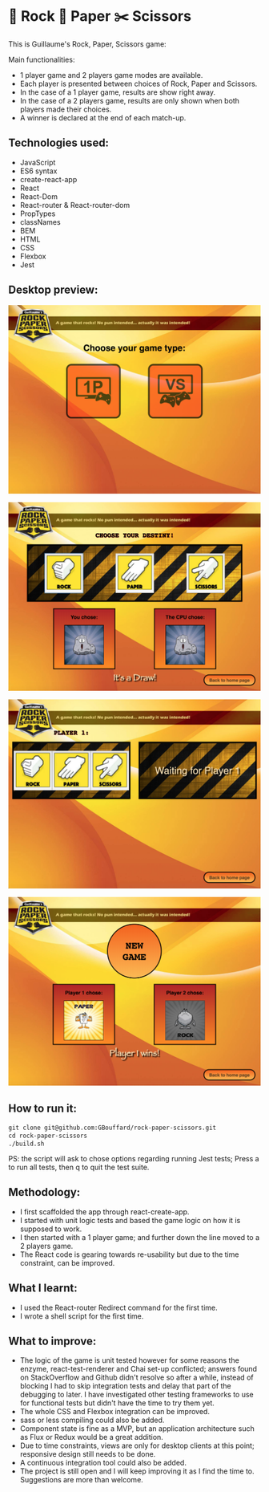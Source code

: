 :moyai: Rock :page_with_curl: Paper :scissors: Scissors
===
This is Guillaume's Rock, Paper, Scissors game:

Main functionalities:
- 1 player game and 2 players game modes are available.
- Each player is presented between choices of Rock, Paper and Scissors.
- In the case of a 1 player game, results are show right away.
- In the case of a 2 players game, results are only shown when both players made their choices.
- A winner is declared at the end of each match-up.

Technologies used:
----
- JavaScript
- ES6 syntax
- create-react-app
- React
- React-Dom
- React-router & React-router-dom
- PropTypes
- classNames
- BEM
- HTML
- CSS
- Flexbox
- Jest

Desktop preview:
----

![](public/images/Screenshot1.png)

![](public/images/Screenshot2.png)

![](public/images/Screenshot3.png)

![](public/images/Screenshot4.png)

How to run it:
----
```
git clone git@github.com:GBouffard/rock-paper-scissors.git
cd rock-paper-scissors
./build.sh
```
PS: the script will ask to chose options regarding running Jest tests; Press a to run all tests, then q to quit the test suite.


Methodology:
----
- I first scaffolded the app through react-create-app.
- I started with unit logic tests and based the game logic on how it is supposed to work.
- I then started with a 1 player game; and further down the line moved to a 2 players game.
- The React code is gearing towards re-usability but due to the time constraint, can be improved.

What I learnt:
----
- I used the React-router Redirect command for the first time.
- I wrote a shell script for the first time.

What to improve:
----
- The logic of the game is unit tested however for some reasons the enzyme, react-test-renderer and Chai set-up conflicted; answers found on StackOverflow and Github didn't resolve so after a while, instead of blocking I had to skip integration tests and delay that part of the debugging to later. I have investigated other testing frameworks to use for functional tests but didn't have the time to try them yet.
- The whole CSS and Flexbox integration can be improved.
- sass or less compiling could also be added.
- Component state is fine as a MVP, but an application architecture such as Flux or Redux would be a great addition. 
- Due to time constraints, views are only for desktop clients at this point; responsive design still needs to be done.
- A continuous integration tool could also be added.
- The project is still open and I will keep improving it as I find the time to. Suggestions are more than welcome.